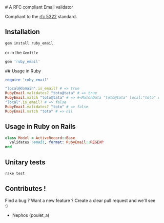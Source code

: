 # A RFC compliant Email validator

Compliant to the [rfc 5322](http://www.ietf.org/rfc/rfc5322.txt) standard.

## Installation

```sh
gem install ruby_email
```

or in the ``Gemfile``

```ruby
gem 'ruby_email'
```


## Usage in Ruby

```ruby
require 'ruby_email'

"local@domain".is_email? # => true
RubyEmail.validates? "toto@tata" # => true
RubyEmail.match "toto@tata" # => #<MatchData "toto@tata" local:"toto" domain:"tata">
"local".is_email? # => false
RubyEmail.validates? "toto" # => false
RubyEmail.match "toto" # => nil
```


## Usage in Ruby on Rails

```ruby
class Model < ActiveRecord::Base
  validates :email, format: RubyEmail::REGEXP
end
```


## Unitary tests

```sh
rake test
```


## Contributes !

Find a bug ? Want a new feature ?
Create a clear pull request and we'll see :)

- Nephos (poulet_a)
